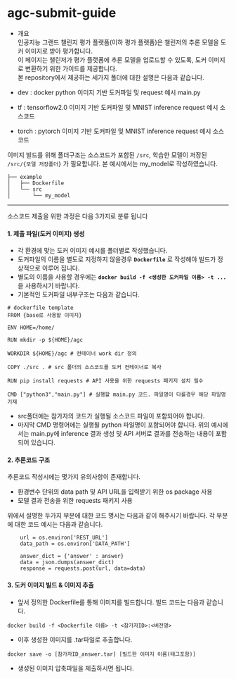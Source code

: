 # agc-submit-guide
- 개요   
인공지능 그랜드 챌린지 평가 플랫폼(이하 평가 플랫폼)은 챌린저의 추론 모델을 도커 이미지로 받아 평가합니다.   
이 페이지는 챌린저가 평가 플랫폼에 추론 모델을 업로드할 수 있도록, 도커 이미지로 변환하기 위한 가이드를 제공합니다.   
본 repository에서 제공하는 세가지 폴더에 대한 설명은 다음과 같습니다.   
      
- dev : docker python 이미지 기반 도커파일 밎 request 예시 main.py   
- tf : tensorflow2.0 이미지 기반 도커파일 및 MNIST inference request 예시 소스코드    
- torch : pytorch 이미지 기반 도커파일 및 MNIST inference request 예시 소스코드    
    
이미지 빌드를 위해 폴더구조는  소스코드가 포함된 `/src`, 학습한 모델이 저장된 `/src/{모델 저장폴더}` 가 필요합니다. 본 예시에서는 my_model로 작성하였습니다.       
```    
├── example   
│   ├── Dockerfile    
│   └── src       
│       └── my_model
```   
--------------------------------------------------------    

소스코드 제출을 위한 과정은 다음 3가지로 분류 됩니다      
         
#### 1. 제출 파일(도커 이미지) 생성   
- 각 환경에 맞는 도커 이미지 예시를 폴더별로 작성했습니다.    
- 도커파일의 이름을 별도로 지정하지 않을경우 **```Dockerfile```** 로 작성해야 빌드가 정상적으로 이루어 집니다.     
- 별도의 이름을 사용할 경우에는 **```docker build -f <생성한 도커파일 이름> -t ...```** 을 사용하시기 바랍니다.    
- 기본적인 도커파일 내부구조는 다음과 같습니다.    
    
```    
# dockerfile template   
FROM {base로 사용할 이미지}   

ENV HOME=/home/

RUN mkdir -p ${HOME}/agc 

WORKDIR ${HOME}/agc # 컨테이너 work dir 정의

COPY ./src . # src 폴더의 소스코드를 도커 컨테이너로 복사

RUN pip install requests # API 사용을 위한 requests 패키지 설치 필수

CMD ["python3","main.py"] # 실행할 main.py 코드. 파일명이 다를경우 해당 파일명 기재
```    

- src폴더에는 참가자의 코드가 실행될 소스코드 파일이 포함되어야 합니다.    
- 마지막 CMD 명령어에는 실행될 python 파일명이 포함되어야 합니다. 위의 예시에서는 main.py에 inference 결과 생성 및 API 서버로 결과를 전송하는 내용이 포함되어 있습니다.     
    
#### 2. 추론코드 구조    
 추론코드 작성시에는 몇가지 유의사항이 존재합니다.     
- 환경변수 단위의 data path 및 API URL을 입력받기 위한 os package 사용   
- 모델 결과 전송을 위한 requests 패키지 사용   

위에서 설명한 두가지 부분에 대한 코드 명시는 다음과 같이 해주시기 바랍니다. 각 부분에 대한 코드 예시는 다음과 같습니다.   

```   
    url = os.environ['REST_URL']     
    data_path = os.environ['DATA_PATH']     
 ```   
           
```     
    answer_dict = {'answer' : answer}
    data = json.dumps(answer_dict)
    response = requests.post(url, data=data)

```
#### 3. 도커 이미지 빌드 & 이미지 추출        
- 앞서 정의한 Dockerfile를 통해 이미지를 빌드합니다. 빌드 코드는 다음과 같습니다.
```
docker build -f <Dockerfile 이름> -t <참가자ID>:<버전명>
```      
- 이후 생성한 이미지를 .tar파일로 추출합니다.    
   
```   
docker save -o [참가자ID_answer.tar] [빌드한 이미지 이름(태그포함)]    
```   
- 생성된 이미지 압축파일을 제출하시면 됩니다.
